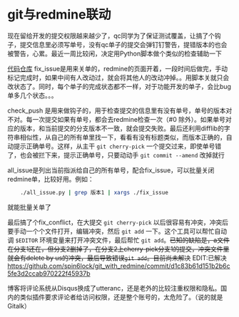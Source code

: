 # git与redmine联动

现在留给开发的提交权限越来越少了，qc同学为了保证测试覆盖，让搞了个钩子，提交信息里必须写单号，没有qc单子的提交会弹钉钉警告，提错版本的也会被警告，心累。最近一周比较闲，决定用Python脚本做个类似的检查辅助一下

[代码仓库](https://github.com/spin6lock/git_with_redmine) fix_issue是用来关单的，redmine的页面开着，一段时间后做完，手动标记完成时，如果中间有人改动过，就会将其他人的改动冲掉。。用脚本关就只会改状态了。同时，每个单子的完成状态都不一样，对于功能开发的单子，会比bug单多几个状态。。。

check_push 是用来做钩子的，用于检查提交的信息里有没有单号，单号的版本对不对。每一次提交如果有单号，都会去redmine检查一次（#0 除外）。如果单号对应的版本，和当前提交的分支版本不一致，就会提交失败。最后还利用difflib的字符串相似性，从自己的所有单里找一下，看看有没有标题类似，而版本正确的，自动提示正确单号。这样，从主干 `git cherry-pick` 一个提交过来，即使单号错了，也会被拦下来，提示正确单号，只要动动手 `git commit --amend` 改掉就行

all_issue是列出当前指派给自己的所有单号，配合fix_issue，可以批量关闭redmine单，比较好用。例如：
``` bash
    ./all_issue.py | grep 版本1 | xargs ./fix_issue
```
就能批量关单了

最后搞了个fix_conflict，在大提交 `git cherry-pick` 以后很容易有冲突，冲突后要手动一个个文件打开，编辑冲突，然后 `git add` 一下。这个工具可以帮忙自动调 `$EDITOR` 环境变量来打开冲突文件，最后帮忙 `git add`。~~已知的缺陷是，a文件在分支1还在，但分支2删掉了，在分支2上cherry-pick分支1的提交，冲突文件里就会有delete by us的冲突，最后导致错误`git add`。目前尚未解决~~ EDIT:已解决 https://github.com/spin6lock/git_with_redmine/commit/d1c83b61d151b2b6c5fe3d2ccab970222f45937b

博客将评论系统从Disqus换成了utteranc，还是老外的比较注重权限和隐私。国内的类似插件要求评论者给访问权限，还是整个账号的，太危险了。（说的就是Gitalk）
